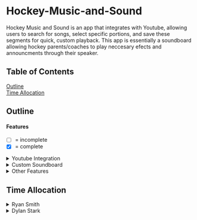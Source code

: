 # Hockey-Music-and-Sound
Hockey Music and Sound is an app that integrates with Youtube, allowing users to search for songs, select specific portions, and save these segments for quick, custom playback. This app is essentially a soundboard allowing hockey parents/coaches to play neccesary efects and announcments through their speaker.
## Table of Contents
[Outline](#Outline)\
[Time Allocation](#Time-Allocation)
## Outline
#### Features
- [ ] = incomplete
- [X] = complete
<details>
<summary>Youtube Integration</summary>

- [ ] **Song Search:** Users can search for songs available on Youtube Music.
- [ ] **Song Selection:** Choose songs to access the full or specific sections for playback.
- [ ] **Playback Permissions:** Ensure compliance with Amazon Music's policies on playback.
</details>
<details>
<summary>Custom Soundboard</summary>

- [ ] **Segment Selection:** Users can choose specific parts of a song to save as playable clips.
- [ ] **Clip Storage and Retrieval:** Save selected segments for quick access and playback.
- [ ] **Playback Controls:** Play, pause, and volume control for each saved segment.
- [ ] **Organized Library:** Easy-to-access library of saved clips.
</details>
<details>
<summary>Other Features</summary>

- [ ] **Playback Customization:** Options to edit start and end times of song segments as well as fad in fade out transitions between played sounds.
- [ ] **Save and Share:** Users can save their customized soundboards for easy access and share saved soundboards with others
</details>

## Time Allocation
<details>
<summary>Ryan Smith</summary>
  
|What Was Done|Time Spent|Description|
|---|---|---|
|Documentation|4 hours|Writing documentation for git readme and development outline for project(seperate from outline in git readme, basically project planning)|
|Setup|6 hours| Learning BeeWare and setting it up as well as setting up, configuring, and deploying an android emulator (due to ios emulation policies being stricter)|
</details><details>
<summary>Dylan Stark</summary>

|What Was Done|Time Spent|Description|
|---|---|---|
|Research and setup|3 hours|Setting up beeware to work on my computer, did research on BeeWare and other coding languages for ios|
|Learing beeware and toga, creating an app outline|4 hours|read through beeware and toga documentation, watched tutorial videos, made a test prodject, made a app outline|
|programming the app|4 hours|made a way for the user to add albums and created a class for albums as well as finding a way to change screens|
</details>
